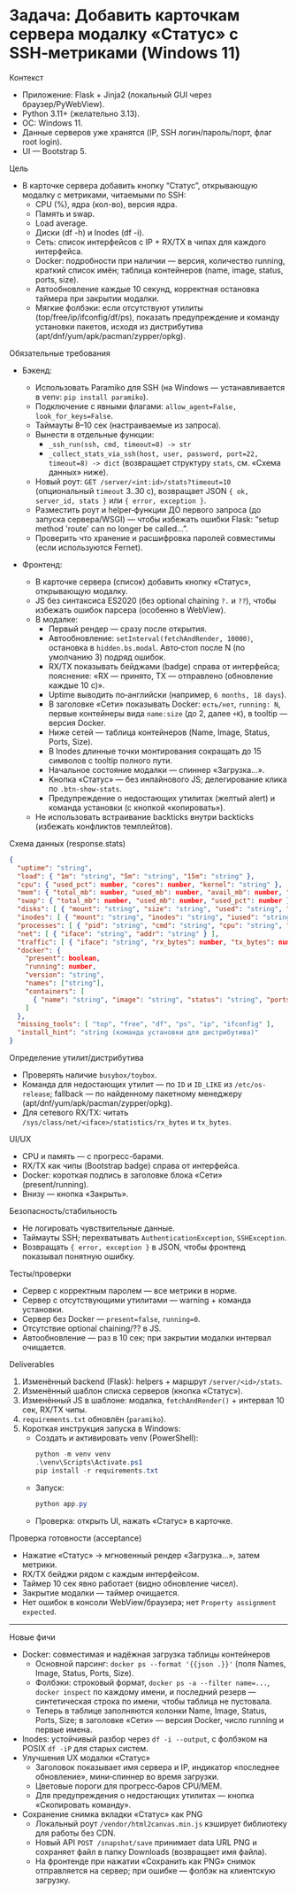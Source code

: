 # Задача: Добавить карточкам сервера модалку «Статус» с SSH‑метриками (Windows 11)

Контекст
- Приложение: Flask + Jinja2 (локальный GUI через браузер/PyWebView).
- Python 3.11+ (желательно 3.13).
- ОС: Windows 11.
- Данные серверов уже хранятся (IP, SSH логин/пароль/порт, флаг root login).
- UI — Bootstrap 5.

Цель
- В карточке сервера добавить кнопку “Статус”, открывающую модалку с метриками, читаемыми по SSH:
  - CPU (%), ядра (кол-во), версия ядра.
  - Память и swap.
  - Load average.
  - Диски (df -h) и Inodes (df -i).
  - Сеть: список интерфейсов с IP + RX/TX в чипах для каждого интерфейса.
  - Docker: подробности при наличии — версия, количество running, краткий список имён; таблица контейнеров (name, image, status, ports, size).
  - Автообновление каждые 10 секунд, корректная остановка таймера при закрытии модалки.
  - Мягкие фолбэки: если отсутствуют утилиты (top/free/ip/ifconfig/df/ps), показать предупреждение и команду установки пакетов, исходя из дистрибутива (apt/dnf/yum/apk/pacman/zypper/opkg).

Обязательные требования
- Бэкенд:
  - Использовать Paramiko для SSH (на Windows — устанавливается в venv: `pip install paramiko`).
  - Подключение с явными флагами: `allow_agent=False, look_for_keys=False`.
  - Таймауты 8–10 сек (настраиваемые из запроса).
  - Вынести в отдельные функции:
    - `_ssh_run(ssh, cmd, timeout=8) -> str`
    - `_collect_stats_via_ssh(host, user, password, port=22, timeout=8) -> dict` (возвращает структуру `stats`, см. «Схема данных» ниже).
  - Новый роут: `GET /server/<int:id>/stats?timeout=10` (опциональный `timeout` 3..30 c), возвращает JSON `{ ok, server_id, stats }` или `{ error, exception }`.
  - Разместить роут и helper‑функции ДО первого запроса (до запуска сервера/WSGI) — чтобы избежать ошибки Flask: “setup method 'route' can no longer be called...”.
  - Проверить что хранение и расшифровка паролей совместимы (если используются Fernet).

- Фронтенд:
  - В карточке сервера (список) добавить кнопку «Статус», открывающую модалку.
  - JS без синтаксиса ES2020 (без optional chaining `?.` и `??`), чтобы избежать ошибок парсера (особенно в WebView).
  - В модалке:
    - Первый рендер — сразу после открытия.
    - Автообновление: `setInterval(fetchAndRender, 10000)`, остановка в `hidden.bs.modal`. Авто‑стоп после N (по умолчанию 3) подряд ошибок.
    - RX/TX показывать бейджами (badge) справа от интерфейса; пояснение: «RX — принято, TX — отправлено (обновление каждые 10 с)».
    - Uptime выводить по‑английски (например, `6 months, 18 days`).
    - В заголовке «Сети» показывать Docker: `есть/нет`, `running: N`, первые контейнеры вида `name:size` (до 2, далее `+K`), в tooltip — версия Docker.
    - Ниже сетей — таблица контейнеров (Name, Image, Status, Ports, Size).
    - В Inodes длинные точки монтирования сокращать до 15 символов с tooltip полного пути.
    - Начальное состояние модалки — спиннер «Загрузка…».
    - Кнопка «Статус» — без инлайнового JS; делегирование клика по `.btn-show-stats`.
    - Предупреждение о недостающих утилитах (желтый alert) и команда установки (с кнопкой «копировать»).
  - Не использовать встраивание backticks внутри backticks (избежать конфликтов темплейтов).

Схема данных (response.stats)
```json
{
  "uptime": "string",
  "load": { "1m": "string", "5m": "string", "15m": "string" },
  "cpu": { "used_pct": number, "cores": number, "kernel": "string" },
  "mem": { "total_mb": number, "used_mb": number, "avail_mb": number, "used_pct": number },
  "swap": { "total_mb": number, "used_mb": number, "used_pct": number },
  "disks": [ { "mount": "string", "size": "string", "used": "string", "avail": "string", "pcent": "string" } ],
  "inodes": [ { "mount": "string", "inodes": "string", "iused": "string", "ipcent": "string" } ],
  "processes": [ { "pid": "string", "cmd": "string", "cpu": "string", "mem": "string" } ],
  "net": [ { "iface": "string", "addr": "string" } ],
  "traffic": [ { "iface": "string", "rx_bytes": number, "tx_bytes": number } ],
  "docker": {
    "present": boolean,
    "running": number,
    "version": "string",
    "names": ["string"],
    "containers": [
      { "name": "string", "image": "string", "status": "string", "ports": "string", "size": "string", "mounts": "string" }
    ]
  },
  "missing_tools": [ "top", "free", "df", "ps", "ip", "ifconfig" ],
  "install_hint": "string (команда установки для дистрибутива)"
}
```

Определение утилит/дистрибутива
- Проверять наличие `busybox/toybox`.
- Команда для недостающих утилит — по `ID` и `ID_LIKE` из `/etc/os-release`; fallback — по найденному пакетному менеджеру (apt/dnf/yum/apk/pacman/zypper/opkg).
- Для сетевого RX/TX: читать `/sys/class/net/<iface>/statistics/rx_bytes` и `tx_bytes`.

UI/UX
- CPU и память — с прогресс-барами.
- RX/TX как чипы (Bootstrap badge) справа от интерфейса.
- Docker: короткая подпись в заголовке блока «Сети» (present/running).
- Внизу — кнопка «Закрыть».

Безопасность/стабильность
- Не логировать чувствительные данные.
- Таймауты SSH; перехватывать `AuthenticationException`, `SSHException`.
- Возвращать `{ error, exception }` в JSON, чтобы фронтенд показывал понятную ошибку.

Тесты/проверки
- Сервер с корректным паролем — все метрики в норме.
- Сервер с отсутствующими утилитами — warning + команда установки.
- Сервер без Docker — `present=false`, `running=0`.
- Отсутствие optional chaining/?? в JS.
- Автообновление — раз в 10 сек; при закрытии модалки интервал очищается.

Deliverables
1) Изменённый backend (Flask): helpers + маршрут `/server/<id>/stats`.
2) Изменённый шаблон списка серверов (кнопка «Статус»).
3) Изменённый JS в шаблоне: модалка, `fetchAndRender()` + интервал 10 сек, RX/TX чипы.
4) `requirements.txt` обновлён (`paramiko`).
5) Короткая инструкция запуска в Windows:
   - Создать и активировать venv (PowerShell):
     ```powershell
     python -m venv venv
     .\venv\Scripts\Activate.ps1
     pip install -r requirements.txt
     ```
   - Запуск:
     ```powershell
     python app.py
     ```
   - Проверка: открыть UI, нажать «Статус» в карточке.

Проверка готовности (acceptance)
- Нажатие «Статус» -> мгновенный рендер «Загрузка…», затем метрики.
- RX/TX бейджи рядом с каждым интерфейсом.
- Таймер 10 сек явно работает (видно обновление чисел).
- Закрытие модалки — таймер очищается.
- Нет ошибок в консоли WebView/браузера; нет `Property assignment expected`.

---

Новые фичи
- Docker: совместимая и надёжная загрузка таблицы контейнеров
  - Основной парсинг: `docker ps --format '{{json .}}'` (поля Names, Image, Status, Ports, Size).
  - Фолбэки: строковый формат, `docker ps -a --filter name=...`, `docker inspect` по каждому имени, и последний резерв — синтетическая строка по имени, чтобы таблица не пустовала.
  - Теперь в таблице заполняются колонки Name, Image, Status, Ports, Size; в заголовке «Сети» — версия Docker, число running и первые имена.
- Inodes: устойчивый разбор через `df -i --output`, с фолбэком на POSIX `df -iP` для старых систем.
- Улучшения UX модалки «Статус»
  - Заголовок показывает имя сервера и IP, индикатор «последнее обновление», мини‑спиннер во время загрузки.
  - Цветовые пороги для прогресс‑баров CPU/MEM.
  - Для предупреждения о недостающих утилитах — кнопка «Скопировать команду».
- Сохранение снимка вкладки «Статус» как PNG
  - Локальный роут `/vendor/html2canvas.min.js` кэширует библиотеку для работы без CDN.
  - Новый API `POST /snapshot/save` принимает data URL PNG и сохраняет файл в папку Downloads (возвращает имя файла).
  - На фронтенде при нажатии «Сохранить как PNG» снимок отправляется на сервер; при ошибке — фолбэк на клиентскую загрузку.